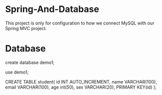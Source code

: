 # Spring-And-Database
This project is only for configuration to how we connect MySQL with our Spring MVC project.

# Database
create database demo1;

use demo1;

CREATE TABLE student(
   id INT AUTO_INCREMENT,
   name VARCHAR(100),
   email VARCHAR(100),
   age int(50),
   sex VARCHAR(20),
   PRIMARY KEY(id)
);

